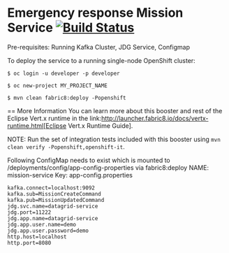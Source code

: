 Emergency response Mission Service [![Build Status](https://travis-ci.org/NAPS-emergency-response-project/mission-service?branch=master)](https://travis-ci.org/NAPS-emergency-response-project/mission-service)
=========

Pre-requisites: Running Kafka Cluster, JDG Service, Configmap

To deploy the service to a running single-node OpenShift cluster:

   ```
$ oc login -u developer -p developer

$ oc new-project MY_PROJECT_NAME

$ mvn clean fabric8:deploy -Popenshift

   ```

== More Information
You can learn more about this booster and rest of the Eclipse Vert.x runtime in the link:http://launcher.fabric8.io/docs/vertx-runtime.html[Eclipse Vert.x Runtime Guide].

NOTE: Run the set of integration tests included with this booster using `mvn clean verify -Popenshift,openshift-it`.


Following ConfigMap needs to exist which is mounted to /deployments/config/app-config-properties via fabric8:deploy
NAME: mission-service
Key: app-config.properties

   ```
kafka.connect=localhost:9092
kafka.sub=MissionCreateCommand
kafka.pub=MissionUpdatedCommand
jdg.svc.name=datagrid-service
jdg.port=11222
jdg.app.name=datagrid-service
jdg.app.user.name=demo
jdg.app.user.password=demo
http.host=localhost
http.port=8080
   ```

